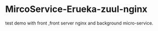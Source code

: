 # MircoService-Erueka-zuul-nginx
test demo with front ,front server nginx and background micro-service.
